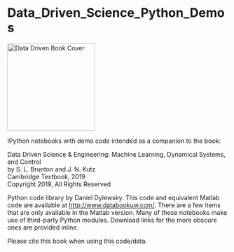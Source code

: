 # Data_Driven_Science_Python_Demos

<img src="http://www.databookuw.com/files/stacks-image-5bffc53-882x1200.png" alt="Data Driven Book Cover" width="200"/>

IPython notebooks with demo code intended as a companion to the book:  


Data Driven Science & Engineering: Machine Learning, Dynamical Systems, and Control  
by S. L. Brunton and J. N. Kutz  
Cambridge Textbook, 2019  
Copyright 2019, All Rights Reserved  


Python code library by Daniel Dylewsky. This code and equivalent Matlab code are available at http://www.databookuw.com/. There are a few items that are only available in the Matlab version. Many of these notebooks make use of third-party Python modules. Download links for the more obscure ones are provided inline.

Please cite this book when using this code/data. 
